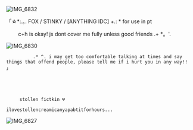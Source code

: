 ![IMG_6832](https://github.com/user-attachments/assets/afea83ba-dd6d-4073-aa2f-1e058f7a46f8)





「☆*:.｡. FOX / STINKY / [ANYTHING IDC] +.: * for use in pt      





　             　c+h is okay! js dont cover me fully unless good friends .+ *。'.     








![IMG_6830](https://github.com/user-attachments/assets/41c41519-85f6-4f4c-9198-83433b03803a)





        
              .* ^. i may get too comfortable talking at times and say things that offend people, please tell me if i hurt you in any way!! 」




              
         stollen fictkin 💔 

    ilovestollencreamicanyapabtitforhours...


    
![IMG_6827](https://github.com/user-attachments/assets/58c4a752-5ac9-44c0-8e20-754ce39095e1)
